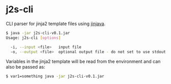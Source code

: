 # j2s-cli

CLI parser for jinja2 template files using [jinjava](https://github.com/HubSpot/jinjava).

```bash
$ java -jar j2s-cli-v0.1.jar
Usage: j2s-cli [options]

  -i, --input <file>   input file
  -o, --output <file>  optional output file - do not set to use stdout
```

Variables in the jinja2 template will be read from the environment and can also be passed as:
```bash
$ var1=something java -jar j2s-cli-v0.1.jar
```
